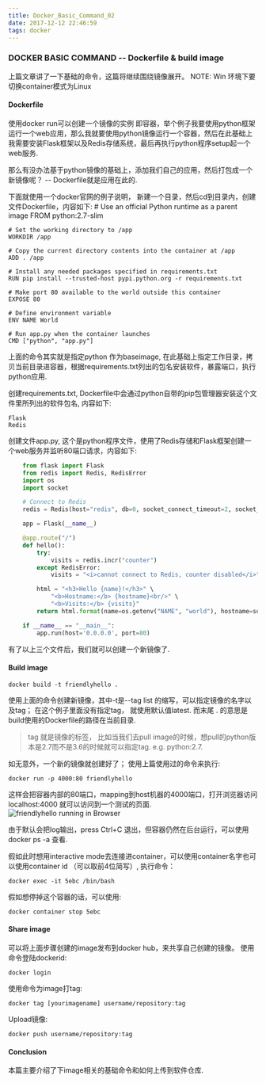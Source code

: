 ```yaml
---
title: Docker_Basic_Command_02
date: 2017-12-12 22:46:59
tags: docker
---
```


### DOCKER BASIC COMMAND -- Dockerfile & build image

上篇文章讲了一下基础的命令，这篇将继续围绕镜像展开。
NOTE: Win 环境下要切换container模式为Linux

#### Dockerfile
使用docker run可以创建一个镜像的实例 即容器，举个例子我要使用python框架运行一个web应用，那么我就要使用python镜像运行一个容器，然后在此基础上我需要安装Flask框架以及Redis存储系统，最后再执行python程序setup起一个web服务.

那么有没办法基于python镜像的基础上，添加我们自己的应用，然后打包成一个新镜像呢？ -- Dockerfile就是应用在此的.

下面就使用一个docker官网的例子说明， 新建一个目录，然后cd到目录内，创建文件Dockerfile，内容如下:
    # Use an official Python runtime as a parent image
    FROM python:2.7-slim

    # Set the working directory to /app
    WORKDIR /app

    # Copy the current directory contents into the container at /app
    ADD . /app

    # Install any needed packages specified in requirements.txt
    RUN pip install --trusted-host pypi.python.org -r requirements.txt

    # Make port 80 available to the world outside this container
    EXPOSE 80

    # Define environment variable
    ENV NAME World

    # Run app.py when the container launches
    CMD ["python", "app.py"]

上面的命令其实就是指定python 作为baseimage, 在此基础上指定工作目录，拷贝当前目录进容器，根据requirements.txt列出的包名安装软件，暴露端口，执行python应用.

创建requirements.txt, Dockerfile中会通过python自带的pip包管理器安装这个文件里所列出的软件包名, 内容如下:

    Flask
    Redis

创建文件app.py, 这个是python程序文件，使用了Redis存储和Flask框架创建一个web服务并监听80端口请求，内容如下:
```python
    from flask import Flask
    from redis import Redis, RedisError
    import os
    import socket

    # Connect to Redis
    redis = Redis(host="redis", db=0, socket_connect_timeout=2, socket_timeout=2)

    app = Flask(__name__)

    @app.route("/")
    def hello():
        try:
            visits = redis.incr("counter")
        except RedisError:
            visits = "<i>cannot connect to Redis, counter disabled</i>"

        html = "<h3>Hello {name}!</h3>" \
            "<b>Hostname:</b> {hostname}<br/>" \
            "<b>Visits:</b> {visits}"
        return html.format(name=os.getenv("NAME", "world"), hostname=socket.gethostname(), visits=visits)

    if __name__ == "__main__":
        app.run(host='0.0.0.0', port=80)
```
有了以上三个文件后，我们就可以创建一个新镜像了.

#### Build image

    docker build -t friendlyhello .

使用上面的命令创建新镜像，其中-t是--tag list 的缩写，可以指定镜像的名字以及tag； 在这个例子里面没有指定tag， 就使用默认值latest. 而末尾 . 的意思是build使用的Dockerfile的路径在当前目录.
> tag 就是镜像的标签， 比如当我们去pull image的时候，想pull的python版本是2.7而不是3.6的时候就可以指定tag. e.g. python:2.7.  

如无意外，一个新的镜像就创建好了； 使用上篇使用过的命令来执行:

    docker run -p 4000:80 friendlyhello

这样会把容器内部的80端口，mapping到host机器的4000端口，打开浏览器访问localhost:4000 就可以访问到一个测试的页面.
![friendlyhello running in Browser](friendlyhello.png)

由于默认会把log输出，press Ctrl+C 退出，但容器仍然在后台运行，可以使用docker ps -a 查看. 

假如此时想用interactive mode去连接进container，可以使用container名字也可以使用container id （可以取前4位简写）, 执行命令：

    docker exec -it 5ebc /bin/bash

假如想停掉这个容器的话，可以使用:

    docker container stop 5ebc

#### Share image
可以将上面步骤创建的image发布到docker hub，来共享自己创建的镜像。
使用命令登陆dockerid:

    docker login

使用命令为image打tag:

    docker tag [yourimagename] username/repository:tag

Upload镜像:

    docker push username/repository:tag


#### Conclusion
本篇主要介绍了下image相关的基础命令和如何上传到软件仓库. 
